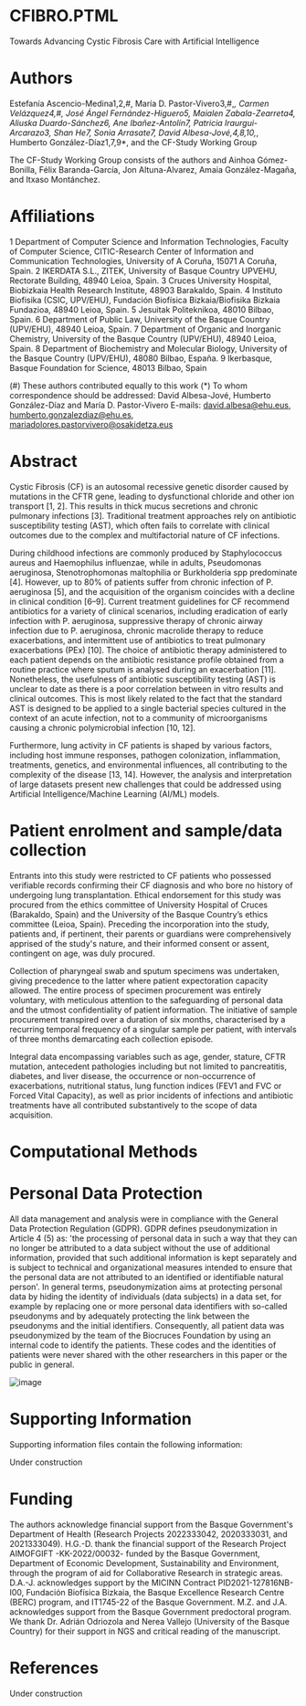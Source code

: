 # CFIBRO.PTML
Towards Advancing Cystic Fibrosis Care with Artificial Intelligence


# Authors
Estefanía Ascencio-Medina1,2,#, María D. Pastor-Vivero3,#,*, Carmen Velázquez4,#, José Ángel Fernández-Higuero5, Maialen Zabala-Zearreta4, Aliuska Duardo-Sánchez6, Ane Ibañez-Antolín7, Patricia Iraurgui-Arcarazo3, Shan He7, Sonia Arrasate7, David Albesa-Jové,4,8,10,*, Humberto González-Díaz1,7,9*, and the CF-Study Working Group

The CF-Study Working Group consists of the authors and Ainhoa Gómez-Bonilla, Félix Baranda-García, Jon Altuna-Alvarez, Amaia González-Magaña, and Itxaso Montánchez.


# Affiliations
1 Department of Computer Science and Information Technologies, Faculty of Computer Science, CITIC-Research Center of Information and Communication Technologies, University of A Coruña, 15071 A Coruña, Spain.
2 IKERDATA S.L., ZITEK, University of Basque Country UPVEHU, Rectorate Building, 48940 Leioa, Spain.
3 Cruces University Hospital, Biobizkaia Health Research Institute, 48903 Barakaldo, Spain.
4 Instituto Biofisika (CSIC, UPV/EHU), Fundación Biofísica Bizkaia/Biofisika Bizkaia Fundazioa, 48940 Leioa, Spain.
5 Jesuitak Politeknikoa, 48010 Bilbao, Spain.
6 Department of Public Law, University of the Basque Country (UPV/EHU), 48940 Leioa, Spain.
7 Department of Organic and Inorganic Chemistry, University of the Basque Country (UPV/EHU), 48940 Leioa, Spain.
8 Department of Biochemistry and Molecular Biology, University of the Basque Country (UPV/EHU), 48080 Bilbao, España.
9 Ikerbasque, Basque Foundation for Science, 48013 Bilbao, Spain


(#) These authors contributed equally to this work
(*) To whom correspondence should be addressed: David Albesa-Jové, Humberto González-Díaz and María D. Pastor-Vivero
E-mails: 
david.albesa@ehu.eus, 
humberto.gonzalezdiaz@ehu.es, 
mariadolores.pastorvivero@osakidetza.eus 

# Abstract
Cystic Fibrosis (CF) is an autosomal recessive genetic disorder caused by mutations in the CFTR gene, leading to dysfunctional chloride and other ion transport [1, 2]. This results in thick mucus secretions and chronic pulmonary infections [3]. Traditional treatment approaches rely on antibiotic susceptibility testing (AST), which often fails to correlate with clinical outcomes due to the complex and multifactorial nature of CF infections.

During childhood infections are commonly produced by Staphylococcus aureus and Haemophilus influenzae, while in adults, Pseudomonas aeruginosa, Stenotrophomonas maltophilia or Burkholderia spp predominate [4]. However, up to 80% of patients suffer from chronic infection of P. aeruginosa [5], and the acquisition of the organism coincides with a decline in clinical condition [6–9].  Current treatment guidelines for CF recommend antibiotics for a variety of clinical scenarios, including eradication of early infection with P. aeruginosa, suppressive therapy of chronic airway infection due to P. aeruginosa, chronic macrolide therapy to reduce exacerbations, and intermittent use of antibiotics to treat pulmonary exacerbations (PEx) [10]. The choice of antibiotic therapy administered to each patient depends on the antibiotic resistance profile obtained from a routine practice where sputum is analysed during an exacerbation [11]. Nonetheless, the usefulness of antibiotic susceptibility testing (AST) is unclear to date as there is a poor correlation between in vitro results and clinical outcomes. This is most likely related to the fact that the standard AST is designed to be applied to a single bacterial species cultured in the context of an acute infection, not to a community of microorganisms causing a chronic polymicrobial infection [10, 12].

Furthermore, lung activity in CF patients is shaped by various factors, including host immune responses, pathogen colonization, inflammation, treatments, genetics, and environmental influences, all contributing to the complexity of the disease [13, 14]. However, the analysis and interpretation of large datasets present new challenges that could be addressed using Artificial Intelligence/Machine Learning (AI/ML) models. 


# Patient enrolment and sample/data collection

Entrants into this study were restricted to CF patients who possessed verifiable records confirming their CF diagnosis and who bore no history of undergoing lung transplantation. Ethical endorsement for this study was procured from the ethics committee of University Hospital of Cruces (Barakaldo, Spain) and the University of the Basque Country’s ethics committee (Leioa, Spain). Preceding the incorporation into the study, patients and, if pertinent, their parents or guardians were comprehensively apprised of the study's nature, and their informed consent or assent, contingent on age, was duly procured. 

Collection of pharyngeal swab and sputum specimens was undertaken, giving precedence to the latter where patient expectoration capacity allowed. The entire process of specimen procurement was entirely voluntary, with meticulous attention to the safeguarding of personal data and the utmost confidentiality of patient information. The initiative of sample procurement transpired over a duration of six months, characterised by a recurring temporal frequency of a singular sample per patient, with intervals of three months demarcating each collection episode.

Integral data encompassing variables such as age, gender, stature, CFTR mutation, antecedent pathologies including but not limited to pancreatitis, diabetes, and liver disease, the occurrence or non-occurrence of exacerbations, nutritional status, lung function indices (FEV1 and FVC or Forced Vital Capacity), as well as prior incidents of infections and antibiotic treatments have all contributed substantively to the scope of data acquisition.

# Computational Methods 

# Personal Data Protection

All data management and analysis were in compliance with the General Data Protection Regulation (GDPR). GDPR defines pseudonymization in Article 4 (5) as: 'the processing of personal data in such a way that they can no longer be attributed to a data subject without the use of additional information, provided that such additional information is kept separately and is subject to technical and organizational measures intended to ensure that the personal data are not attributed to an identified or identifiable natural person'. In general terms, pseudonymization aims at protecting personal data by hiding the identity of individuals (data subjects) in a data set, for example by replacing one or more personal data identifiers with so-called pseudonyms and by adequately protecting the link between the pseudonyms and the initial identifiers. Consequently, all patient data was pseudonymized by the team of the Biocruces Foundation by using an internal code to identify the patients. These codes and the identities of patients were never shared with the other researchers in this paper or the public in general. 

![image](https://github.com/user-attachments/assets/ee51d9ed-ec8e-4123-87ce-a7e6d82e5c1c)


# Supporting Information
Supporting information files contain the following information:

Under construction

# Funding
The authors acknowledge financial support from the Basque Government's Department of Health (Research Projects 2022333042, 2020333031, and 2021333049). H.G.-D. thank the financial support of the Research Project AIMOFGIFT -KK-2022/00032- funded by the Basque Government, Department of Economic Development, Sustainability and Environment, through the program of aid for Collaborative Research in strategic areas. D.A.-J. acknowledges support by the MICINN Contract PID2021-127816NB-I00, Fundación Biofísica Bizkaia, the Basque Excellence Research Centre (BERC) program, and IT1745-22 of the Basque Government. M.Z. and J.A. acknowledges support from the Basque Government predoctoral program. We thank Dr. Adrián Odriozola and Nerea Vallejo (University of the Basque Country) for their support in NGS and critical reading of the manuscript.

# References
Under construction



